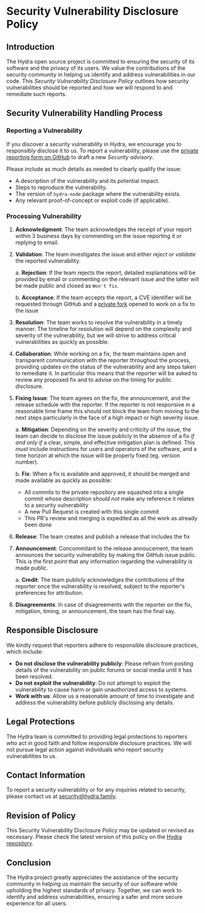 # Security Vulnerability Disclosure Policy

## Introduction

The Hydra open source project is committed to ensuring the security of
its software and the privacy of its users. We value the contributions
of the security community in helping us identify and address
vulnerabilities in our code. This _Security Vulnerability Disclosure
Policy_ outlines how security vulnerabilities should be reported and
how we will respond to and remediate such reports.

## Security Vulnerability Handling Process

### Reporting a Vulnerability

If you discover a security vulnerability in Hydra, we encourage you to
responsibly disclose it to us. To report a vulnerability, please use
the [private reporting form on
GitHub](https://github.com/input-output-hk/hydra/security/advisories/new)
to draft a new _Security advisory_.

Please include as much details as needed to clearly qualify the issue:

* A description of the vulnerability and its potential impact.
* Steps to reproduce the vulnerability.
* The version of `hydra-node` package where the vulnerability exists.
* Any relevant proof-of-concept or exploit code (if applicable).


### Processing Vulnerability

1. **Acknowledgment**: The team acknowledges the receipt of your report
   within 3 business days by commenting on the issue reporting it or replying to email.

2. **Validation**: The team investigates the issue and either _reject_ or _validate_ the
   reported vulnerability.

   a. **Rejection**: If the team rejects the report, detailed explanations will be provided by email or commenting on the relevant issue and the latter will be made public and closed as `Won't fix`.

   b. **Acceptance**: If the team accepts the report, a CVE identifier will be requested through GitHub and a [private fork](https://docs.github.com/en/code-security/security-advisories/working-with-repository-security-advisories/collaborating-in-a-temporary-private-fork-to-resolve-a-repository-security-vulnerability) opened to work on a fix to the issue

3. **Resolution**: The team works to resolve the vulnerability in a
   timely manner. The timeline for resolution will depend on the
   complexity and severity of the vulnerability, but we will strive to
   address critical vulnerabilities as quickly as possible.

4. **Collaboration**: While working on a fix, the team maintains open and transparent
   communication with the reporter throughout the process, providing
   updates on the status of the vulnerability and any steps taken to
   remediate it. In particular this means that the reporter will be asked to review any proposed fix and to advise on the timing for public disclosure.

5. **Fixing Issue**: The team agrees on the fix, the announcement, and the release schedule with the reporter. If the reporter is not responsive in a reasonable time frame this should not block the team from moving to the next steps particularly in the face of a high impact or high severity issue.

   a. **Mitigation**: Depending on the severity and criticity of the issue, the team can decide to disclose the issue publicly in the absence of a fix _if and only if_ a clear, simple, and effective mitigation plan is defined. This _must_ include instructions for users and operators of the software, and a time horizon at which the issue will be properly fixed (eg. version number).

   b. **Fix**: When a fix is available and approved, it should be merged and made available as quickly as possible:

      * All commits to the private repository are squashed into a single commit whose description _should not_ make any reference it relates to a security vulnerability
      * A new Pull Request is created with this single commit
      * This PR's review and merging is expedited as all the work as already been done

6. **Release**: The team creates and publish a release that includes the fix

7. **Announcement**: Concommitant to the release annoucement, the team announces the security vulnerability by making the GitHub issue public. This is the first point that any information regarding the vulnerability is made public.

    a. **Credit**: The team publicly acknowledges the contributions of the
       reporter once the vulnerability is resolved, subject to the
       reporter's preferences for attribution.

7. **Disagreements**: In case of disagreements with the reporter on the fix, mitigation, timing, or announcement, the team has the final say.

## Responsible Disclosure

We kindly request that reporters adhere to responsible disclosure
practices, which include:

- **Do not disclose the vulnerability publicly**: Please refrain from
  posting details of the vulnerability on public forums or social
  media until it has been resolved.
- **Do not exploit the vulnerability**: Do not attempt to exploit the
  vulnerability to cause harm or gain unauthorized access to systems.
- **Work with us**: Allow us a reasonable amount of time to
  investigate and address the vulnerability before publicly disclosing
  any details.

## Legal Protections

The Hydra team is committed to providing legal protections to
reporters who act in good faith and follow responsible disclosure
practices. We will not pursue legal action against individuals who
report security vulnerabilities to us.

## Contact Information

To report a security vulnerability or for any inquiries related to
security, please contact us at
[security@hydra.family](mailto:security@hydra.family).

## Revision of Policy

This Security Vulnerability Disclosure Policy may be updated or
revised as necessary. Please check the latest version of this policy
on the [Hydra repository](https://github.com/input-output-hk/hydra/blob/master/SECURITY.md).

## Conclusion

The Hydra project greatly appreciates the assistance of the security
community in helping us maintain the security of our software while
upholding the highest standards of privacy. Together, we can work to
identify and address vulnerabilities, ensuring a safer and more secure
experience for all users.
